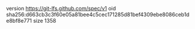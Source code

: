version https://git-lfs.github.com/spec/v1
oid sha256:d663cb3c3f60e05a81bee4c5cec171285d81bef4309ebe8086ceb1de8bf8e771
size 1358
